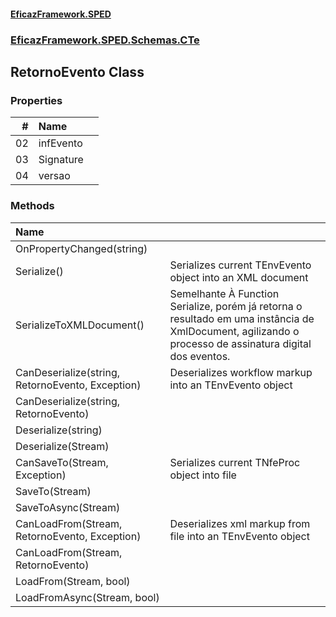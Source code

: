 #### [EficazFramework.SPED](EficazFrameworkSPED.md 'EficazFramework SPED')
### [EficazFramework.SPED.Schemas.CTe](EficazFramework.SPED.Schemas.CTe.md 'EficazFramework.SPED.Schemas.CTe')

## RetornoEvento Class
### Properties

| # | Name | |
| ---: | :--- | :--- |
| 02 | infEvento |  |
| 03 | Signature |  |
| 04 | versao |  |
### Methods

| Name | |
| :--- | :--- |
| OnPropertyChanged(string) |  |
| Serialize() | Serializes current TEnvEvento object into an XML document |
| SerializeToXMLDocument() | Semelhante À Function Serialize, porém já retorna o resultado            em uma instância de XmlDocument, agilizando o processo de assinatura            digital dos eventos. |
| CanDeserialize(string, RetornoEvento, Exception) | Deserializes workflow markup into an TEnvEvento object |
| CanDeserialize(string, RetornoEvento) |  |
| Deserialize(string) |  |
| Deserialize(Stream) |  |
| CanSaveTo(Stream, Exception) | Serializes current TNfeProc object into file |
| SaveTo(Stream) |  |
| SaveToAsync(Stream) |  |
| CanLoadFrom(Stream, RetornoEvento, Exception) | Deserializes xml markup from file into an TEnvEvento object |
| CanLoadFrom(Stream, RetornoEvento) |  |
| LoadFrom(Stream, bool) |  |
| LoadFromAsync(Stream, bool) |  |
